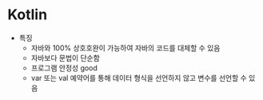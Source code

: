 # Kotlin
- 특징
  - 자바와 100% 상호호완이 가능하여 자바의 코드를 대체할 수 있음
  - 자바보다 문법이 단순함
  - 프로그램 안정성 good
  - var 또는 val 예약어를 통해 데이터 형식을 선언하지 않고 변수를 선언할 수 있음
